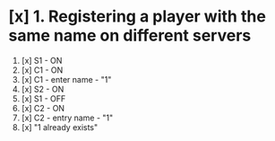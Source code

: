 
# [x] 1. Registering a player with the same name on different servers
1. [x] S1 - ON
2. [x] C1 - ON
3. [x] C1 - enter name - "1"
4. [x] S2 - ON
5. [x] S1 - OFF
6. [x] C2 - ON
7. [x] C2 - entry name - "1"
8. [x] "1 already exists"


